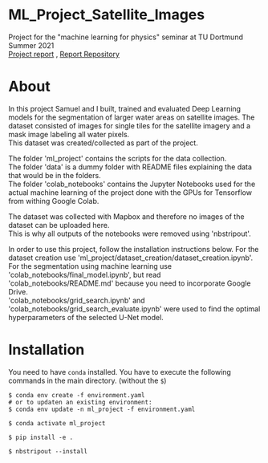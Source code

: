 # ML_Project_Satellite_Images
Project for the "machine learning for physics" seminar at TU Dortmund Summer 2021  
[Project report](https://github.com/NicoJG/ML_Project_Protocol/blob/main/Abgabe.pdf) , [Report Repository](https://github.com/NicoJG/ML_Project_Protocol)  

# About

In this project Samuel and I built, trained and evaluated Deep Learning models for the segmentation of larger water areas on satellite images.
The dataset consisted of images for single tiles for the satellite imagery and a mask image labeling all water pixels.  
This dataset was created/collected as part of the project.  

The folder 'ml_project' contains the scripts for the data collection.  
The folder 'data' is a dummy folder with README files explaining the data that would be in the folders.  
The folder 'colab_notebooks' contains the Jupyter Notebooks used for the actual machine learning of the project done with the GPUs for Tensorflow from withing Google Colab.  

The dataset was collected with Mapbox and therefore no images of the dataset can be uploaded here.  
This is why all outputs of the notebooks were removed using 'nbstripout'. 

In order to use this project, follow the installation instructions below.
For the dataset creation use 'ml_project/dataset_creation/dataset_creation.ipynb'.
For the segmentation using machine learning use 'colab_notebooks/final_model.ipynb', 
but read 'colab_notebooks/README.md' because you need to incorporate Google Drive.  
'colab_notebooks/grid_search.ipynb' and 'colab_notebooks/grid_search_evaluate.ipynb' were used to find the optimal hyperparameters of the selected U-Net model.

# Installation

You need to have `conda` installed.
You have to execute the following commands in the main directory. (without the `$`)

```
$ conda env create -f environment.yaml
# or to updaten an existing environment:
$ conda env update -n ml_project -f environment.yaml
```

```
$ conda activate ml_project
```

```
$ pip install -e .
```

```
$ nbstripout --install
```

